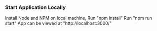 ### Start Application Locally
Install Node and NPM on local machine,
Run "npm install" 
Run "npm run start"
App can be viewed at "http://localhost:3000/"
